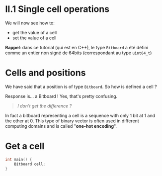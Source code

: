 # II.1 Single cell operations

We will now see how to:
* get the value of a cell
* set the value of a cell

**Rappel**: dans ce tutorial (qui est en C++), le type `Bitboard` a été défini comme un entier non signé de 64bits (correspondant au type `uint64_t`)

# Cells and positions

We have said that a position is of type `Bitboard`. So how is defined a cell ?

Response is... a Bitboard ! Yes, that's pretty confusing. 

> _I don't get the difference ?_

In fact a bitboard representing a cell is a sequence with only 1 bit at 1 and the other at 0. This type of binary vector is often used in different computing domains and is called "**one-hot encoding**".

# Get a cell

```C++ runnable
int main() {
    Bitboard cell;
}
```
